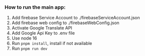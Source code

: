 ### How to run the main app:
1. Add firebase Service Account to ./firebaseServiceAccount.json
2. Add firebase web config to ./firebaseWebConfig.json
3. Activate Google Translate API
4. Add Google Api Key to .env file
5. Use node 16
6. Run `pnpm install`, install if not available
7. Run `pnpm run dev`

